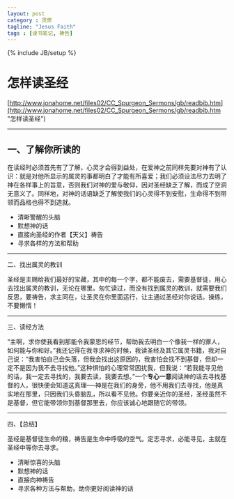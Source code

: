 ```yaml
---
layout: post
category : 灵修
tagline: "Jesus Faith"
tags : [读书笔记, 祷告]
---
```

{% include JB/setup %}

# 怎样读圣经 #

[http://www.jonahome.net/files02/CC_Spurgeon_Sermons/gb/readbib.htm](http://www.jonahome.net/files02/CC_Spurgeon_Sermons/gb/readbib.htm "怎样读圣经")

----------

## 一、了解你所读的 ##

在读经时必须首先有了了解，心灵才会得到益处，在爱神之前同样先要对神有了认识：就是对他所显示的属灵的事都明白了才能有所喜爱；我们必须设法尽力去明了神在各样事上的旨意，否则我们对神的爱与敬仰，因对圣经缺乏了解，而成了空洞无意义了。同样地，对神的话语缺乏了解使我们的心灵得不到安慰，生命得不到带领而品格也得不到造就。

- 清晰警醒的头脑
- 默想神的话
- 直接向圣经的作者【天父】祷告
- 寻求各样的方法和帮助

----------

二、找出属灵的教训

圣经是主赐给我们最好的宝藏，其中的每一个字，都不能废去，需要基督徒，用心去找出属灵的教训，无论在哪里。匆忙读过，而没有找到属灵的教训，就需要我们反思，要祷告，求主同在，让圣灵在你里面运行，让主通过圣经对你说话。操练，不要懒惰！

----------

三、读经方法

“主啊，求你使我看到那能令我蒙恩的经节，帮助我去明白一个像我一样的罪人，如何能与你和好。”我还记得在我寻求神的时候，我读圣经及其它属灵书籍，我对自己说：“我害怕自己会失落，但我会找出这原因的，我害怕会找不到基督，但却一定不是因为我不去寻找他。”这种惧怕的心理常常困扰我，但我说：“若我能寻见他的话，我一定去寻找的，我要去读，我要去想。”一个**专心一意**阅读神的话去寻找基督的人，很快便会知道这真理──神是在我们的身旁，他不用我们去寻找，他是真实地在那里，只因我们头昏脑乱，所以看不见他。你要亲近你的圣经，圣经虽然不是基督，但它能带领你到基督那里去，你应该诚心地跟随它的带领。

----------

四、【总结】

圣经是基督徒生命的粮，祷告是生命中呼吸的空气。定志寻求，必能寻见，主就在圣经中等你去寻求。

- 清晰惊喜的头脑
- 默想神的话
- 直接向神祷告
- 寻求各种方法与帮助，助你更好阅读神的话